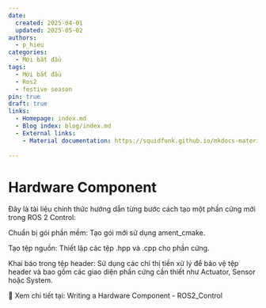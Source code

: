 ```yaml
---
date:
  created: 2025-04-01
  updated: 2025-05-02
authors:
  - p_hieu
categories:
  - Mới bắt đầu  
tags:
  - Mới bắt đầu 
  - Ros2
  - festive season  
pin: true
draft: true
links:
  - Homepage: index.md
  - Blog index: blog/index.md
  - External links:
    - Material documentation: https://squidfunk.github.io/mkdocs-material
  
---
```


# Hardware Component
Đây là tài liệu chính thức hướng dẫn từng bước cách tạo một phần cứng mới trong ROS 2 Control:

Chuẩn bị gói phần mềm: Tạo gói mới sử dụng ament_cmake.

Tạo tệp nguồn: Thiết lập các tệp .hpp và .cpp cho phần cứng.

Khai báo trong tệp header: Sử dụng các chỉ thị tiền xử lý để bảo vệ tệp header và bao gồm các giao diện phần cứng cần thiết như Actuator, Sensor hoặc System.

📄 Xem chi tiết tại: Writing a Hardware Component - ROS2_Control

